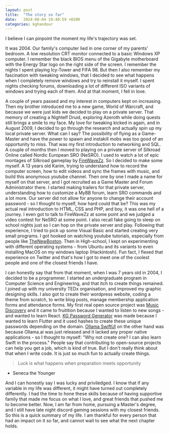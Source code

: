 ```yaml
---
layout: post
title:  "The story so far"
date:   2024-08-04 19:40:59 +0200
categories: kghandour
---
```

I believe I can pinpoint the moment my life's trajectory was set. 

It was 2004. Our family's computer lied in one corner of my parents' bedroom. A low resolution CRT monitor connected to a basic Windows XP computer. I remember the black BIOS menu of the Gigabyte motherboard with the Energy Star logo on the right side of the screen. I remember the nights I spent playing Icy-Tower and FIFA 98. But then I also remember my fascination with tweaking windows, that I decided to see what happens when I completely remove windows and try to reinstall it myself. I spent nights checking forums, downloading a lot of different ISO variants of windows and trying each of them. And at that moment, I fell in love. 

A couple of years passed and my interest in computers kept on increasing. Then my brother introduced me to a new game, World of Warcraft, and because we were just kids we decided to play on a private server. That memory of creating a Nightelf Druid, exploring Azeroth while doing quests still brings a smile to my face. My love for tweaking kicked in again, and in August 2009, I decided to go through the research and actually spin up my local private server. What can I say? The possibility of flying as a Game-Master and have the power to spawn and instakill mobs was too good of an opportunity to miss. That was my first introduction to networking and SQL. A couple of months then I moved to playing on a private server of Silkroad Online called Nordic European SRO (NeSRO). I used to watch a lot of epic montages of Silkroad gameplay by [FireWaveZz](https://www.youtube.com/@scatchntrance). So I decided to make some myself. A 13 years old Karim, trying to understand how to record the computer screen, how to edit videos and sync the frames with music, and build this anonymous youtube channel. Then one by one I made a name for myself on that server, and I got recruited as a Game Master and Forum Administrator there. I started making trailers for that private server, understanding how to customize a MyBB forum, learn SRO commands and a lot more. Our server did not allow for anyone to change their account password - so I thought to myself, how hard could that be? This was my actual real introduction to HTML, CSS and PHP, and boy, it was one hell of a journey. I even got to talk to FireWaveZz at some point and we judged a video contest for NeSRO at some point. I also recall fake going to sleep on school nights just so I can hop on the private server and play. Following that experience, I tried to pick up some Visual Basic and started creating very small programs. I got hooked on watching youtube tutorials, especially from people like [TheNewBoston](https://www.youtube.com/@thenewboston). Then in High-school, I kept on experimenting with different operating systems - from Ubuntu and its variants to even installing MacOS on my windows laptop (Hackintosh). Fun fact, I flexed that experience on Twitter and that's how I got to meet one of the coolest people and one of the closest friends I have. 

I can honestly say that from that moment, when I was 7 years old in 2004, I decided to be a programmer. I started an undergraduate program in Computer Science and Engineering, and that itch to create things remained. I joined up with my university TEDx organisation, and improved my graphic designing skills. I also got to create their wordpress website, coding a theme from scratch, to write blog posts, manage membership application forms and attendance forms. My first real open source project was [Music Discovery](https://kghandour.github.io/MusicDiscovery) and it came to fruitition because I wanted to listen to new songs - and wanted to learn React. [KG Password Generator](https://kghandour.github.io/KGPassGen/) was made because I wanted to learn Flutter and it used hashes to create these unique passwords depending on the domain. [Ollama SwiftUI](https://github.com/kghandour/Ollama-SwiftUI) on the other hand was because Ollama.ai was just released and it lacked any proper native applications - so I thought to myself: "Why not create one? I can also learn Swift in the process." People say that contributing to open-source projects can help you get a job, which is kind of true. But I don't really think about that when I write code. It is just so much fun to actually create things. 

> Luck is what happens when preparation meets opportunity
- Seneca the Younger

And I can honestly say I was lucky and priviledged. I know that if any variable in my life was different, it might have turned out completely differently. I had the time to hone these skills because of having supportive family that made me focus on what I love, and great friends that pushed me to become better. Now, I am far from home, pursuing a Master's degree, and I still have late night discord gaming sessions with my closest friends. So this is a quick summary of my life. I am thankful for every person that had an impact on it so far, and cannot wait to see what the next chapter holds.